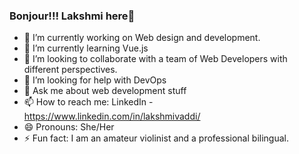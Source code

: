 ### Bonjour!!! Lakshmi here👋
 

- 🔭 I’m currently working on Web design and development.
- 🌱 I’m currently learning Vue.js
- 👯 I’m looking to collaborate with a team of Web Developers with different perspectives.
- 🤔 I’m looking for help with DevOps
- 💬 Ask me about web development stuff
- 📫 How to reach me: LinkedIn - https://www.linkedin.com/in/lakshmivaddi/
- 😄 Pronouns: She/Her
- ⚡ Fun fact: I am an amateur violinist and a professional bilingual.

